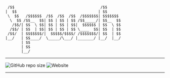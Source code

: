 ```pwsh
 /$$                                      /$$
|  $$                                    | $$
 \  $$   /$$$$$$  /$$  /$$  /$$  /$$$$$$$| $$$$$$$
  \  $$ /$$__  $$| $$ | $$ | $$ /$$_____/| $$__  $$
   /$$/| $$  \ $$| $$ | $$ | $$|  $$$$$$ | $$  \ $$
  /$$/ | $$  | $$| $$ | $$ | $$ \____  $$| $$  | $$
 /$$/  | $$$$$$$/|  $$$$$/$$$$/ /$$$$$$$/| $$  | $$
|__/   | $$____/  \_____/\___/ |_______/ |__/  |__/
       | $$
       | $$
       |__/
```

---

![GitHub repo size](https://img.shields.io/github/repo-size/denv3rr/Powershell-Related)
![Website](https://img.shields.io/website?url=https%3A%2F%2Fseperet.com&label=seperet.com)

---
